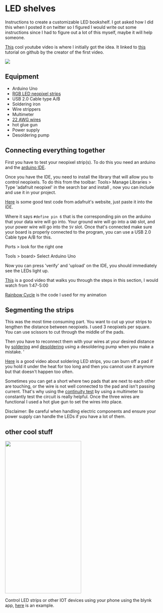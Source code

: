 # LED shelves
Instructions to create a customizable LED bookshelf. I got asked how I did this when I posted it on twitter so I figured I would write out some instructions since I had to figure out a lot of this myself, maybe it will help someone.

[This](https://www.youtube.com/watch?v=-vMah2H9-WQ&ab_channel=NadiaTokerud) cool youtube video is where I initially got the idea. It linked to [this](https://github.com/oyvindmb/bookworm/wiki) tutorial on github by the creator of the first video. 

![](ledbooksgelves.gif)
## Equipment
* Arduino Uno
* [RGB LED neopixel strips](https://www.adafruit.com/product/1376?length=1)
* USB 2.0 Cable type A/B
* Soldering iron
* Wire strippers
* Multimeter
* [22 AWG wires](https://www.adafruit.com/product/1311)
* hot glue gun
* Power supply
* Desoldering pump

## Connecting everything together
First you have to test your neopixel strip(s). To do this you need an arduino and the [arduino IDE](https://create.arduino.cc/projecthub/Arduino_Genuino/getting-started-with-arduino-web-editor-on-various-platforms-4b3e4a).  

Once you have the IDE, you need to install the library that will allow you to control neopixels. To do this from the toolbar: 
Tools> Manage Libraries > Type 'adafruit neopixel' in the search bar and install , now you can include and use it in your project.

[Here](https://learn.adafruit.com/1500-neopixel-led-curtain-with-raspberry-pi-fadecandy/test-components) is some good test code from adafruit's website, just paste it into the IDE.

Where it says `#define pin 6` that is the corresponding pin on the arduino that your data wire will go into. Your ground wire will go into a `GND` slot, and your power wire will go into the `5V` slot. Once that's connected make sure your board is properly connected to the program, you can use a USB 2.0 Cable type A/B for this. 

Ports > look for the right one

Tools > board> Select Arduino Uno

Now you can press 'verify' and 'upload' on the IDE, you should immediately see the LEDs light up.

[This](https://www.youtube.com/watch?t=107&v=EvRxQbhDxCo&feature=youtu.be&ab_channel=KamuiCosplay) is a good video that walks you through the steps in this section, I would watch from 1:47-5:00

[Rainbow Cycle](https://www.tweaking4all.com/hardware/arduino/adruino-led-strip-effects/#LEDStripEffectRainbowCycle) is the code I used for my animation

## Segmenting the strips
This was the most time consuming part. You want to cut up your strips to lengthen the distance between neopixels. I used 3 neopixels per square. You can use scissors to cut through the middle of the pads.

Then you have to reconnect them with your wires at your desired distance by [soldering](https://www.youtube.com/watch?t=107&v=EvRxQbhDxCo&feature=youtu.be&ab_channel=KamuiCosplay) and [desoldering](https://www.youtube.com/watch?v=N_dvf45hN6Y&ab_channel=AdafruitIndustries) using a desoldering pump when you make a mistake. '

[Here](https://www.youtube.com/watch?v=U_b08YRcY4s&ab_channel=SuperBrightLEDs) is a good video about soldering LED strips, you can burn off a pad if you hold it under the heat for too long and then you cannot use it anymore but that doesn't happen too often. 

Sometimes you can get a short where two pads that are next to each other are touching, or the wire is not well connected to the pad and isn't passing current. That's why using the [continuity test](https://www.youtube.com/watch?v=5G622WDZaHg&ab_channel=GalcoTV) by using a multimeter to constantly test the circuit is really helpful. Once the three wires are functional I used a hot glue gun to set the wires into place.

Disclaimer: Be careful when handling electric components and ensure your power supply can handle the LEDs if you have a lot of them. 

## other cool stuff

<img src="blynkLed.gif" width="250" height="500"/>

Control LED strips or other IOT devices using your phone using the blynk app, [here](https://examples.blynk.cc/?board=Arduino%20Uno&shield=Serial%20or%20USB&example=Widgets%2FLED%2FLED_Color) is an example.
